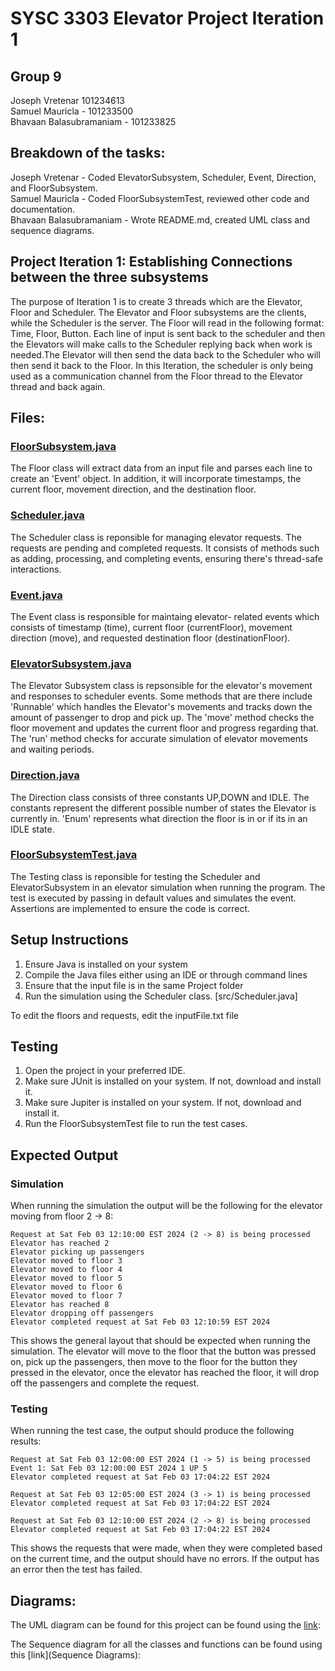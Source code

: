 # SYSC 3303 Elevator Project Iteration 1
## Group 9
Joseph Vretenar 101234613<br>
Samuel Mauricla - 101233500<br>
Bhavaan Balasubramaniam - 101233825

## Breakdown of the tasks:

Joseph Vretenar - Coded ElevatorSubsystem, Scheduler, Event, Direction, and FloorSubsystem.<br>
Samuel Mauricla - Coded FloorSubsystemTest, reviewed other code and documentation.<br>
Bhavaan Balasubramaniam - Wrote README.md, created UML class and sequence diagrams.

## Project Iteration 1: Establishing Connections between the three subsystems
The purpose of Iteration 1 is to create 3 threads which are the Elevator, Floor and Scheduler. The Elevator and Floor subsystems are the clients, while the Scheduler is the server. The Floor will read in the following format: Time, Floor, Button. Each line of input is sent back to the scheduler and then the Elevators will make calls to the Scheduler replying back when work is needed.The Elevator will then send the data back to the Scheduler who will then send it back to the Floor. In this Iteration, the scheduler is only being used as a communication channel from the Floor thread to the Elevator thread and back again.

## Files:
### [FloorSubsystem.java](src/FloorSubsystem.java)
The Floor class will extract data from an input file and parses each line to create an 'Event' object.
In addition, it will incorporate timestamps, the current floor, movement direction, and the destination floor. 

### [Scheduler.java](src/Scheduler.java)
The Scheduler class is reponsible for managing elevator requests. 
The requests are pending and completed requests. 
It consists of methods such as adding, processing, and completing events, ensuring there's thread-safe interactions.

### [Event.java](src/Event.java)
The Event class is responsible for maintaing elevator- related events which consists of timestamp (time), current floor (currentFloor), movement direction (move), and requested destination floor (destinationFloor).

### [ElevatorSubsystem.java](src/ElevatorSubsystem.java)
The Elevator Subsystem class is repsonsible for the elevator's movement and responses to scheduler events. 
Some methods that are there include 'Runnable' which handles the Elevator's movements and tracks down the amount of passenger to drop and pick up. The 'move' method checks the floor movement and updates the current floor and progress regarding that. 
The 'run' method checks for accurate simulation of elevator movements and waiting periods.

### [Direction.java](src/Direction.java)
The Direction class consists of three constants UP,DOWN and IDLE.
The constants represent the different possible number of states the Elevator is currently in.
'Enum' represents what direction the floor is in or if its in an IDLE state.

### [FloorSubsystemTest.java](src/FloorSubsystemTest.java)
The Testing class is reponsible for testing the Scheduler and ElevatorSubsystem in an elevator simulation when running the program.
The test is executed by passing in default values and simulates the event.
Assertions are implemented to ensure the code is correct. 


## Setup Instructions
1. Ensure Java is installed on your system
2. Compile the Java files either using an IDE or through command lines
3. Ensure that the input file is in the same Project folder
4. Run the simulation using the Scheduler class. [src/Scheduler.java]

To edit the floors and requests, edit the inputFile.txt file

## Testing
1. Open the project in your preferred IDE.
2. Make sure JUnit is installed on your system. If not, download and install it.
3. Make sure Jupiter is installed on your system. If not, download and install it.
4. Run the FloorSubsystemTest file to run the test cases.

## Expected Output
### Simulation
When running the simulation the output will be the following for the elevator moving from floor 2 -> 8:
```
Request at Sat Feb 03 12:10:00 EST 2024 (2 -> 8) is being processed
Elevator has reached 2
Elevator picking up passengers
Elevator moved to floor 3
Elevator moved to floor 4
Elevator moved to floor 5
Elevator moved to floor 6
Elevator moved to floor 7
Elevator has reached 8
Elevator dropping off passengers
Elevator completed request at Sat Feb 03 12:10:59 EST 2024
```
This shows the general layout that should be expected when running the simulation. The elevator will move to the floor that the button was pressed on, pick up the passengers, then move to the floor for the button they pressed in the elevator, once the elevator has reached the floor, it will drop off the passengers and complete the request.

### Testing
When running the test case, the output should produce the following results:
```
Request at Sat Feb 03 12:00:00 EST 2024 (1 -> 5) is being processed
Event 1: Sat Feb 03 12:00:00 EST 2024 1 UP 5
Elevator completed request at Sat Feb 03 17:04:22 EST 2024

Request at Sat Feb 03 12:05:00 EST 2024 (3 -> 1) is being processed
Elevator completed request at Sat Feb 03 17:04:22 EST 2024

Request at Sat Feb 03 12:10:00 EST 2024 (2 -> 8) is being processed
Elevator completed request at Sat Feb 03 17:04:22 EST 2024
```
This shows the requests that were made, when they were completed based on the current time, and the output should have no errors. If the output has an error then the test has failed.

## Diagrams:

The UML diagram can be found for this project can be found using the [link](Interation1ClassDiagram.png): 

The Sequence diagram for all the classes and functions can be found using this [link](Sequence Diagrams):








